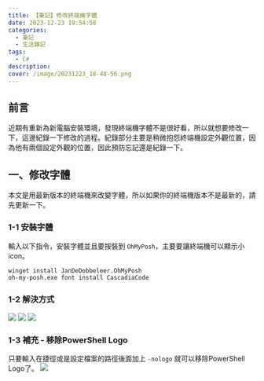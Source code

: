 ```yaml
---
title: 【筆記】修改終端機字體
date: 2023-12-23 19:54:58
categories: 
  - 筆記 
  - 生活雜記
tags: 
  - C#
description:
cover: /image/20231223_18-48-56.png
---
```



## 前言
近期有重新為新電腦安裝環境，發現終端機字體不是很好看，所以就想要修改一下，這邊紀錄一下修改的過程。紀錄部分主要是稍微抱怨終端機設定外觀位置，因為他有兩個設定外觀的位置，因此預防忘記還是紀錄一下。

## 一、修改字體
本文是用最新版本的終端機來改變字體，所以如果你的終端機版本不是最新的，請先更新一下。

### 1-1 安裝字體
輸入以下指令，安裝字體並且要按裝到 ```OhMyPosh```，主要要讓終端機可以顯示小icon。
```cmd
winget install JanDeDobbeleer.OhMyPosh
oh-my-posh.exe font install CascadiaCode
```

### 1-2 解決方式
![](/image/20231223_18-50-22.png)
![](/image/20231223_18-51-32.png)
![](/image/20231223_18-52-11.png)


### 1-3 補充 - 移除PowerShell Logo
只要輸入在捷徑或是設定檔案的路徑後面加上 ```-nologo``` 就可以移除PowerShell Logo了。
![](/image/20231223_19-05-13.png)
